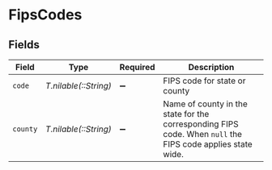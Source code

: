 # FipsCodes


## Fields

| Field                                                                                                      | Type                                                                                                       | Required                                                                                                   | Description                                                                                                |
| ---------------------------------------------------------------------------------------------------------- | ---------------------------------------------------------------------------------------------------------- | ---------------------------------------------------------------------------------------------------------- | ---------------------------------------------------------------------------------------------------------- |
| `code`                                                                                                     | *T.nilable(::String)*                                                                                      | :heavy_minus_sign:                                                                                         | FIPS code for state or county                                                                              |
| `county`                                                                                                   | *T.nilable(::String)*                                                                                      | :heavy_minus_sign:                                                                                         | Name of county in the state for the corresponding FIPS code. When `null` the FIPS code applies state wide. |